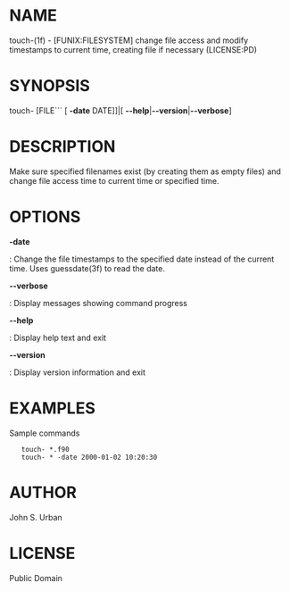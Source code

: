 NAME
====

touch-(1f) - \[FUNIX:FILESYSTEM\] change file access and modify
timestamps to current time, creating file if necessary (LICENSE:PD)

SYNOPSIS
========

touch- \[FILE\`\`\` \[ **-date** DATE\]\]\|\[
**--help**\|**--version**\|**--verbose**\]

DESCRIPTION
===========

Make sure specified filenames exist (by creating them as empty files)
and change file access time to current time or specified time.

OPTIONS
=======

****-date****

:   Change the file timestamps to the specified date instead of the
    current time. Uses guessdate(3f) to read the date.

****--verbose****

:   Display messages showing command progress

****--help****

:   Display help text and exit

****--version****

:   Display version information and exit

EXAMPLES
========

Sample commands

       touch- *.f90
       touch- * -date 2000-01-02 10:20:30

AUTHOR
======

John S. Urban

LICENSE
=======

Public Domain
